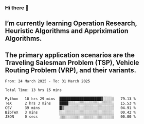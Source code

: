 ### Hi there 👋
## I’m currently learning Operation Research, Heuristic Algorithms and Appriximation Algorithms.
## The primary application scenarios are the Traveling Salesman Problem (TSP), Vehicle Routing Problem (VRP), and their variants.
<!--START_SECTION:waka-->

```txt
From: 24 March 2025 - To: 31 March 2025

Total Time: 13 hrs 15 mins

Python   10 hrs 29 mins  ███████████████████▓░░░░░   79.13 %
TeX      2 hrs 3 mins    ████░░░░░░░░░░░░░░░░░░░░░   15.53 %
CSV      39 mins         █▒░░░░░░░░░░░░░░░░░░░░░░░   04.91 %
BibTeX   3 mins          ░░░░░░░░░░░░░░░░░░░░░░░░░   00.42 %
JSON     0 secs          ░░░░░░░░░░░░░░░░░░░░░░░░░   00.00 %
```

<!--END_SECTION:waka-->
<!--
**Bookervsky/Bookervsky** is a ✨ _special_ ✨ repository because its `README.md` (this file) appears on your GitHub profile.

Here are some ideas to get you started:

- 🔭 I’m currently working on ...
- 🌱 I’m currently learning ...
- 👯 I’m looking to collaborate on ...
- 🤔 I’m looking for help with ...
- 💬 Ask me about ...
- 📫 How to reach me: ...
- 😄 Pronouns: ...
- ⚡ Fun fact: ...
-->
